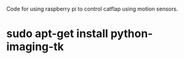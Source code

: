 Code for using raspberry pi to control catflap using motion sensors.

# sudo apt-get install python-imaging-tk
